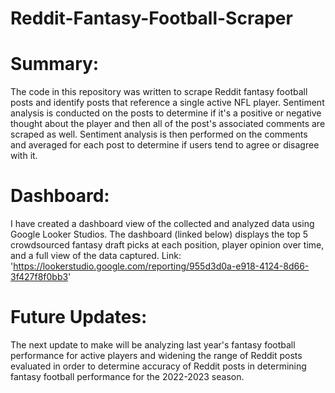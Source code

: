 # Reddit-Fantasy-Football-Scraper

# Summary:

The code in this repository was written to scrape Reddit fantasy football posts and identify posts that reference a single active NFL player. Sentiment analysis is conducted on the posts to determine if it's a positive or negative thought about the player and then all of the post's associated comments are scraped as well. Sentiment analysis is then performed on the comments and averaged for each post to determine if users tend to agree or disagree with it.

# Dashboard:

I have created a dashboard view of the collected and analyzed data using Google Looker Studios. The dashboard (linked below) displays the top 5 crowdsourced fantasy draft picks at each position, player opinion over time, and a full view of the data captured. Link: 'https://lookerstudio.google.com/reporting/955d3d0a-e918-4124-8d66-3f427f8f0bb3'

# Future Updates:

The next update to make will be analyzing last year's fantasy football performance for active players and widening the range of Reddit posts evaluated in order to determine accuracy of Reddit posts in determining fantasy football performance for the 2022-2023 season.
